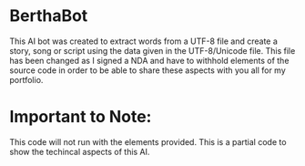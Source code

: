 # BerthaBot
This AI bot was created to extract words from a UTF-8 file and create a story, song or script using the data given in the UTF-8/Unicode file. This file has been changed as I signed a NDA and have to withhold elements of the source code in order to be able to share these aspects with you all for my portfolio.

# Important to Note:
This code will not run with the elements provided. This is a partial code to show the techincal aspects of this AI.
